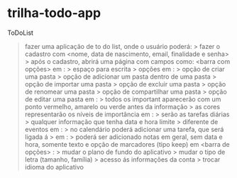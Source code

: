 # trilha-todo-app
ToDoList

> fazer uma aplicação de to do list, onde o usuário poderá:
    > fazer o cadastro com <nome, data de nascimento, email, finalidade e senha>
    > após o cadastro, abrirá uma página com campos como:
        <today>
        <folders>
        <important>
        <tasks>
        <calendar>
        <notes>
        <barra com opções>
> em <today> :
    > espaço para escrita
    > opções
> em <folders> :
    > opção de criar uma pasta
    > opção de adicionar um pasta dentro de uma pasta
    > opção de importar uma pasta
    > opção de excluir uma pasta
    > opção de renomear uma pasta
    > opção de compartilhar uma pasta
    > opção de editar uma pasta
> em <important> :
    > todos os important aparecerão com um ponto vermelho, amarelo ou verde antes da informação
    > as cores representarão os níveis de importância
> em <tasks> :
    > serão as tarefas diárias
    > qualquer informação que tenha data e hora limite
    > diferente de eventos
> em <calendar> :
    > no calendário poderá adicionar uma tarefa, que será ligada á <tasks>
    > 
> em <notes> :
    > poderá ser adicionado notas em geral, sem data e hora, somente texto e opção de marcadores (tipo keep)
> em <barra de opções> :
    > mudar o plano de fundo do aplicativo
    > mudar o tipo de letra (tamanho, família)
    > acesso ás informações da conta
    > trocar idioma do aplicativo
    